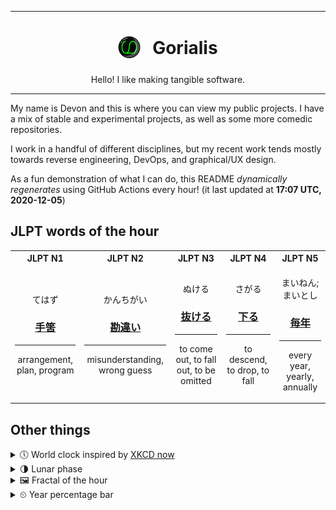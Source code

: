 ***

<h1 align="center">
<sub>
    <img src="readme/resources/avatar.png" height="36">
</sub>
&nbsp;
Gorialis
</h1>
<p align="center">
Hello! I like making tangible software.
</p>

***

My name is Devon and this is where you can view my public projects. I have a mix of stable and experimental projects, as well as some more comedic repositories.

I work in a handful of different disciplines, but my recent work tends mostly towards reverse engineering, DevOps, and graphical/UX design.

As a fun demonstration of what I can do, this README *dynamically regenerates* using GitHub Actions every hour! (it last updated at **17:07 UTC, 2020-12-05**)

<h2>JLPT words of the hour</h2>
<table>
    <tr>
        <th>JLPT N1</th>
        <th>JLPT N2</th>
        <th>JLPT N3</th>
        <th>JLPT N4</th>
        <th>JLPT N5</th>
    </tr>
    <tr>
        <td>
            <p align="center">てはず</p>
            <h3 align="center"><b><a href="https://jisho.org/search/%E6%89%8B%E7%AD%88">手筈</a></b></h3>
            <hr>
            <p align="center">arrangement,<wbr> plan,<wbr> program</p>
        </td>
        <td>
            <p align="center">かんちがい</p>
            <h3 align="center"><b><a href="https://jisho.org/search/%E5%8B%98%E9%81%95%E3%81%84">勘違い</a></b></h3>
            <hr>
            <p align="center">misunderstanding,<wbr> wrong guess</p>
        </td>
        <td>
            <p align="center">ぬける</p>
            <h3 align="center"><b><a href="https://jisho.org/search/%E6%8A%9C%E3%81%91%E3%82%8B">抜ける</a></b></h3>
            <hr>
            <p align="center">to come out,<wbr> to fall out,<wbr> to be omitted</p>
        </td>
        <td>
            <p align="center">さがる</p>
            <h3 align="center"><b><a href="https://jisho.org/search/%E4%B8%8B%E3%82%8B">下る</a></b></h3>
            <hr>
            <p align="center">to descend,<wbr> to drop,<wbr> to fall</p>
        </td>
        <td>
            <p align="center">まいねん; まいとし</p>
            <h3 align="center"><b><a href="https://jisho.org/search/%E6%AF%8E%E5%B9%B4">毎年</a></b></h3>
            <hr>
            <p align="center">every year,<wbr> yearly,<wbr> annually</p>
        </td>
    </tr>
</table>

<h2>Other things</h2>
<details>
<summary>🕔  World clock inspired by <a href="https://xkcd.com/now">XKCD now</a></summary>

> <img src="generated/now.png" width="512">

</details>
<details>
<summary>🌗 Lunar phase</summary>

The moon is approximately 71.68% through its phase (Last Quarter).

</details>
<details>
<summary>&#x1f5bc; Fractal of the hour</summary>

> <img src="generated/fractal.png" width="512">

</details>
<details>
<summary>&#x23f2; Year percentage bar</summary>
<pre><code>2020 [██████████████████▁▁] 92.82%</code></pre>
</details>
